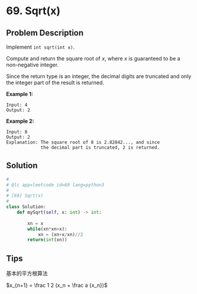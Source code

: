 # 69. Sqrt(x)



## Problem Description



Implement `int sqrt(int x)`.

Compute and return the square root of *x*, where *x* is guaranteed to be a non-negative integer.

Since the return type is an integer, the decimal digits are truncated and only the integer part of the result is returned.

**Example 1:**

```
Input: 4
Output: 2
```

**Example 2:**

```
Input: 8
Output: 2
Explanation: The square root of 8 is 2.82842..., and since 
             the decimal part is truncated, 2 is returned.
```



## Solution



```python
#
# @lc app=leetcode id=69 lang=python3
#
# [69] Sqrt(x)
#
class Solution:
    def mySqrt(self, x: int) -> int:
        
        xn = x
        while(xn*xn>x):
            xn = (xn+x/xn)//2
        return(int(xn))
```



## Tips



基本的平方根算法

$x_{n+1} = \frac 1 2 (x_n + \frac a {x_n})$

